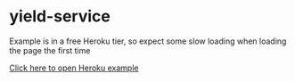 # yield-service

Example is in a free Heroku tier, so expect some slow loading when loading the page the first time

[Click here to open Heroku example](https://yield-service.herokuapp.com/)
